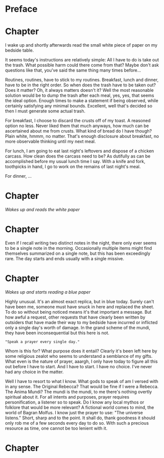 # Preface

# Chapter

I wake up and shortly afterwards read the small white piece of paper on my bedside table.

It seems today's instructions are relatively simple: All I have to do is take out the trash. What possible harm could there come from that? Maybe don't ask questions like that, you've said the same thing many times before...

Routines, routines, have to stick to my routines. Breakfast, lunch and dinner, have to be in the right order. So when does the trash have to be taken out? Does it matter? Oh, it always matters doesn't it? Well the most reasonable solution would be to dump the trash after each meal, yes, yes, that seems the ideal option. Enough times to make a statement if being observed, while certainly satisfying any minimal bounds. Excellent, well that's decided so then I must generate some actual trash.

For breakfast, I choose to discard the crusts off of my toast. A reasoned option no less. Never liked them that much anyways, how much can be ascertained about me from crusts. What kind of bread do I have though? Plain white, hmmm, no matter. That's enough disclosure about breakfast, no more observable thinking until my next meal.

For lunch, I am going to eat last night's leftovers and dispose of a chicken carcass. How clean does the carcass need to be? As dutifully as can be accomplished before my usual lunch time I say. With a knife and fork, toothpicks in hand, I go to work on the remains of last night's meal.

For dinner, ...

# Chapter

*Wakes up and reads the white paper*

# Chapter

Even if I recall writing two distinct notes in the night, there only ever seems to be a single note in the morning. Occasionally multiple items might find themselves summarized on a single note, but this has been exceedingly rare. The day starts and ends usually with a single missive.

# Chapter

*Wakes up and starts reading a blue paper*

Highly unusual. It's an almost exact replica, but in blue today. Surely can't have been me, someone must have snuck in here and replaced the sheet. To do so without being noticed means it's that important a message. But how awful a request, other requests that have clearly been written by outsiders that have made their way to my bedside have incurred or inflicted only a single day's worth of damage. In the grand scheme of the mundi, they have been inconsequential but this here is not.

    "Speak a prayer every single day."

Whom is this for? What purpose does it entail? Clearly it's been left here by some religious zealot who seems to understand a semblance of my gifts. What even is the nature of prayer, aaargh, I only have today to figure all this out before I have to start. And I have to start. I have no choice. I've never had any choice in the matter.

Well I have to resort to what I know. What gods to speak of am I versed with in any sense. The Original Rebecca? That would be fine if I were a Rebecca. The Anima Mundi? The mundi is the mundi, to me there's nothing overtly spiritual about it. For all intents and purposes, prayer requires personification, a listener so to speak. Do I know any local mythos or folklore that would be more relevant? A fictional world comes to mind, the world of Bagran Molfus. I know just the prayer to use: "The universe listens." Short, sharp and to the point. It shall do, thank goodness it should only rob me of a few seconds every day to do so. With such a precious resource as time, one cannot be too lenient with it.

# Chapter
